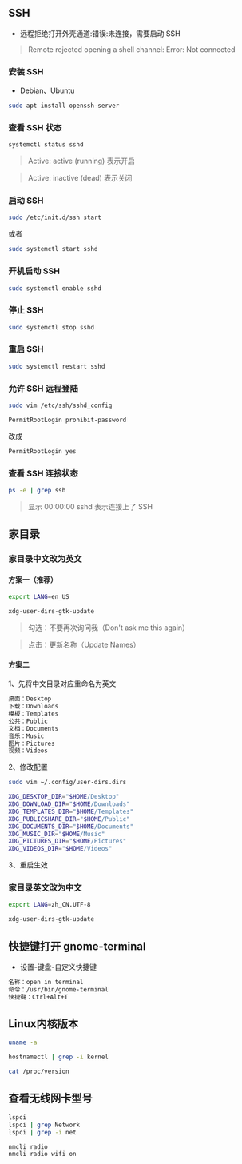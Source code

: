 ## SSH

- 远程拒绝打开外壳通道:错误:未连接，需要启动 SSH

> Remote rejected opening a shell channel: Error: Not connected

### 安装 SSH

- Debian、Ubuntu

```sh
sudo apt install openssh-server
```

### 查看 SSH 状态

```sh
systemctl status sshd
```

> Active: active (running) 表示开启

> Active: inactive (dead) 表示关闭

### 启动 SSH

```sh
sudo /etc/init.d/ssh start
```

或者

```sh
sudo systemctl start sshd
```

### 开机启动 SSH

```sh
sudo systemctl enable sshd
```

### 停止 SSH

```sh
sudo systemctl stop sshd
```

### 重启 SSH

```sh
sudo systemctl restart sshd
```

### 允许 SSH 远程登陆

```sh
sudo vim /etc/ssh/sshd_config
```

```sh
PermitRootLogin prohibit-password
```

改成

```sh
PermitRootLogin yes
```

### 查看 SSH 连接状态

```sh
ps -e | grep ssh
```

> 显示 00:00:00 sshd 表示连接上了 SSH

## 家目录

### 家目录中文改为英文

#### 方案一（推荐）

```sh
export LANG=en_US
```

```sh
xdg-user-dirs-gtk-update
```

> 勾选：不要再次询问我（Don't ask me this again）

> 点击：更新名称（Update Names）

#### 方案二

1、先将中文目录对应重命名为英文

```sh
桌面：Desktop
下载：Downloads
模板：Templates
公共：Public
文档：Documents
音乐：Music
图片：Pictures
视频：Videos
```

2、修改配置

```sh
sudo vim ~/.config/user-dirs.dirs
```

```sh
XDG_DESKTOP_DIR="$HOME/Desktop"
XDG_DOWNLOAD_DIR="$HOME/Downloads"
XDG_TEMPLATES_DIR="$HOME/Templates"
XDG_PUBLICSHARE_DIR="$HOME/Public"
XDG_DOCUMENTS_DIR="$HOME/Documents"
XDG_MUSIC_DIR="$HOME/Music"
XDG_PICTURES_DIR="$HOME/Pictures"
XDG_VIDEOS_DIR="$HOME/Videos"
```

3、重启生效

### 家目录英文改为中文

```sh
export LANG=zh_CN.UTF-8
```

```sh
xdg-user-dirs-gtk-update
```

## 快捷键打开 gnome-terminal

- 设置-键盘-自定义快捷键

```sh
名称：open in terminal
命令：/usr/bin/gnome-terminal
快捷键：Ctrl+Alt+T
```

## Linux内核版本

```sh
uname -a
```

```sh
hostnamectl | grep -i kernel
```

```sh
cat /proc/version
```

## 查看无线网卡型号

```sh
lspci
lspci | grep Network
lspci | grep -i net
```

```sh
nmcli radio
nmcli radio wifi on
```
